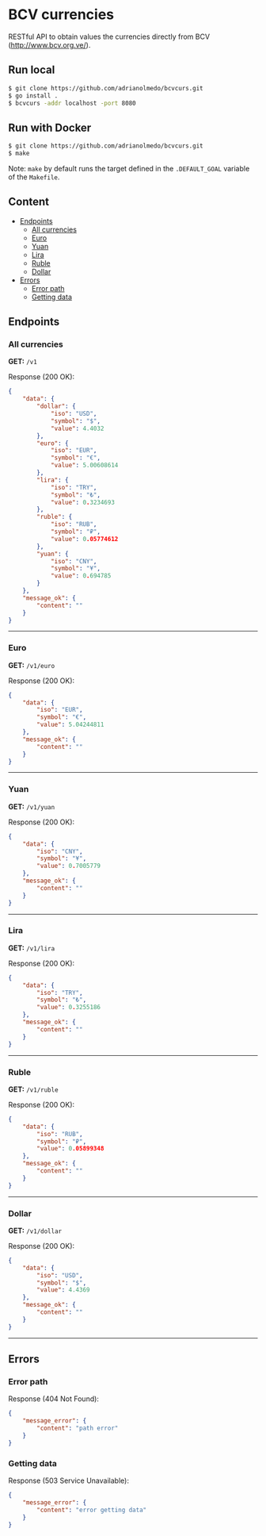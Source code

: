 # BCV currencies

RESTful API to obtain values the currencies directly from BCV (http://www.bcv.org.ve/).

## Run local

```bash
$ git clone https://github.com/adrianolmedo/bcvcurs.git
$ go install .
$ bcvcurs -addr localhost -port 8080
```

## Run with Docker

```bash
$ git clone https://github.com/adrianolmedo/bcvcurs.git
$ make
```

Note: `make` by default runs the target defined in the `.DEFAULT_GOAL` variable of the `Makefile`.

## Content

* [Endpoints](#endpoints)
    * [All currencies](#all-currencies)
    * [Euro](#euro)
    * [Yuan](#yuan)
    * [Lira](#lira)
    * [Ruble](#ruble)
    * [Dollar](#dollar)
* [Errors](#errors)
  * [Error path](#error-path)
  * [Getting data](#getting-data)

## Endpoints

### **All currencies**

**GET:** `/v1`

Response (200 OK):

```json
{
    "data": {
        "dollar": {
            "iso": "USD",
            "symbol": "$",
            "value": 4.4032
        },
        "euro": {
            "iso": "EUR",
            "symbol": "€",
            "value": 5.00608614
        },
        "lira": {
            "iso": "TRY",
            "symbol": "₺",
            "value": 0.3234693
        },
        "ruble": {
            "iso": "RUB",
            "symbol": "₽",
            "value": 0.05774612
        },
        "yuan": {
            "iso": "CNY",
            "symbol": "¥",
            "value": 0.694785
        }
    },
    "message_ok": {
        "content": ""
    }
}
```

---

### **Euro**

**GET:** `/v1/euro`

Response (200 OK):

```json
{
    "data": {
        "iso": "EUR",
        "symbol": "€",
        "value": 5.04244811
    },
    "message_ok": {
        "content": ""
    }
}
```

---

### **Yuan**

**GET:** `/v1/yuan`

Response (200 OK):

```json
{
    "data": {
        "iso": "CNY",
        "symbol": "¥",
        "value": 0.7005779
    },
    "message_ok": {
        "content": ""
    }
}
```

---

### **Lira**

**GET:** `/v1/lira`

Response (200 OK):

```json
{
    "data": {
        "iso": "TRY",
        "symbol": "₺",
        "value": 0.3255186
    },
    "message_ok": {
        "content": ""
    }
}
```

---

### **Ruble**

**GET:** `/v1/ruble`

Response (200 OK):

```json
{
    "data": {
        "iso": "RUB",
        "symbol": "₽",
        "value": 0.05899348
    },
    "message_ok": {
        "content": ""
    }
}
```

---

### **Dollar**

**GET:** `/v1/dollar`

Response (200 OK):

```json
{
    "data": {
        "iso": "USD",
        "symbol": "$",
        "value": 4.4369
    },
    "message_ok": {
        "content": ""
    }
}
```

---

## **Errors**

### **Error path**

Response (404 Not Found):

```json
{
    "message_error": {
        "content": "path error"
    }
}
```

### **Getting data**

Response (503 Service Unavailable):

```json
{
    "message_error": {
        "content": "error getting data"
    }
}
```